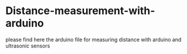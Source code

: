 # Distance-measurement-with-arduino
please find here the arduino file for measuring distance with arduino and ultrasonic sensors
